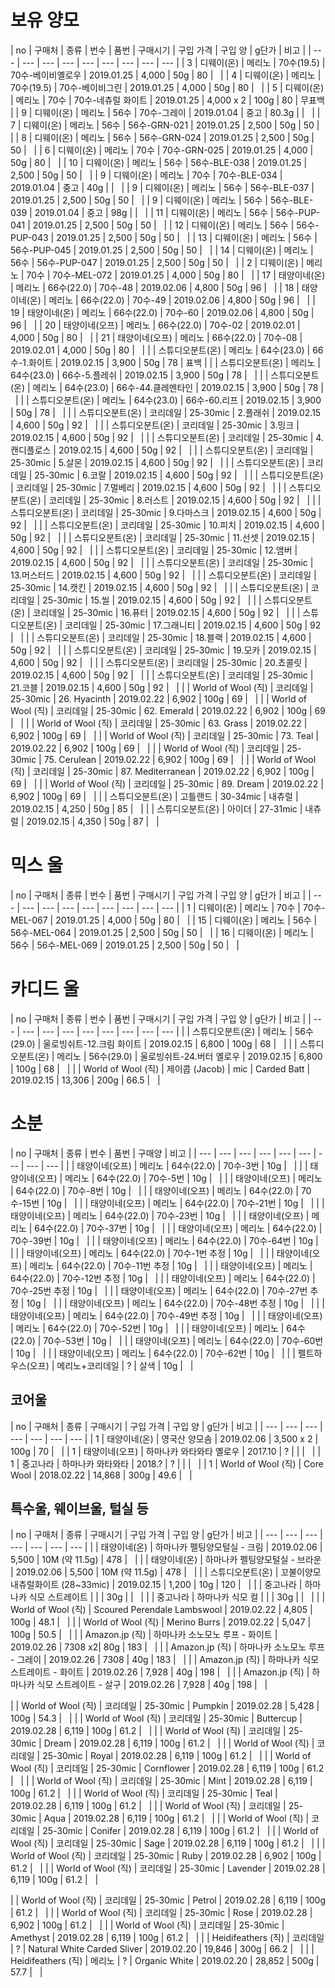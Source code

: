 # 보유 양모

| no | 구매처 | 종류 | 번수 | 품번 | 구매시기 | 구입 가격 | 구입 양 | g단가 | 비고 |
| --- | --- | --- | --- | --- | --- | --- | --- | --- |
| 3 | 디웨이(온) | 메리노 | 70수(19.5) | 70수-베이비옐로우 | 2019.01.25 | 4,000 | 50g | 80 | &nbsp; |
| 4 | 디웨이(온) | 메리노 | 70수(19.5) | 70수-베이비그린 | 2019.01.25 | 4,000 | 50g | 80 | &nbsp; |
| 5 | 디웨이(온) | 메리노 | 70수 | 70수-네츄럴 화이트 | 2019.01.25 | 4,000 x 2 | 100g | 80 | 무표백 |
| 9 | 디웨이(온) | 메리노 | 56수 | 70수-그레이 | 2019.01.04 | 중고 | 80.3g |   | &nbsp; |
| 7 | 디웨이(온) | 메리노 | 56수 | 56수-GRN-021 | 2019.01.25 | 2,500 | 50g | 50 | &nbsp; |
| 8 | 디웨이(온) | 메리노 | 56수 | 56수-GRN-024 | 2019.01.25 | 2,500 | 50g | 50  | &nbsp; |
| 6 | 디웨이(온) | 메리노 | 70수 | 70수-GRN-025 | 2019.01.25 | 4,000 | 50g | 80 | &nbsp; |
| 10 | 디웨이(온) | 메리노 | 56수 | 56수-BLE-038 | 2019.01.25 | 2,500 | 50g | 50  | &nbsp; |
| 9 | 디웨이(온) | 메리노 | 70수 | 70수-BLE-034 | 2019.01.04 | 중고 | 40g |   | &nbsp; |
| 9 | 디웨이(온) | 메리노 | 56수 | 56수-BLE-037 | 2019.01.25 | 2,500 | 50g | 50  | &nbsp; |
| 9 | 디웨이(온) | 메리노 | 56수 | 56수-BLE-039 | 2019.01.04 | 중고 | 98g |   | &nbsp; |
| 11 | 디웨이(온) | 메리노 | 56수 | 56수-PUP-041 | 2019.01.25 | 2,500 | 50g | 50  | &nbsp; |
| 12 | 디웨이(온) | 메리노 | 56수 | 56수-PUP-043 | 2019.01.25 | 2,500 | 50g | 50  | &nbsp; |
| 13 | 디웨이(온) | 메리노 | 56수 | 56수-PUP-045 | 2019.01.25 | 2,500 | 50g | 50  | &nbsp; |
| 14 | 디웨이(온) | 메리노 | 56수 | 56수-PUP-047 | 2019.01.25 | 2,500 | 50g | 50  | &nbsp; |
| 2 | 디웨이(온) | 메리노 | 70수 | 70수-MEL-072 | 2019.01.25 | 4,000 | 50g | 80 | &nbsp; |
| 17 | 태양이네(온) | 메리노 | 66수(22.0) | 70수-48 | 2019.02.06 | 4,800 | 50g | 96  | &nbsp; |
| 18 | 태양이네(온) | 메리노 | 66수(22.0) | 70수-49 | 2019.02.06 | 4,800 | 50g | 96 | &nbsp; |
| 19 | 태양이네(온) | 메리노 | 66수(22.0) | 70수-60 | 2019.02.06 | 4,800 | 50g | 96 |  &nbsp; |
| 20 | 태양이네(오프) | 메리노 | 66수(22.0) | 70수-02 | 2019.02.01 | 4,000 | 50g | 80 |  &nbsp; |
| 21 | 태양이네(오프) | 메리노 | 66수(22.0) | 70수-08 | 2019.02.01 | 4,000 | 50g | 80 | &nbsp; |
|  | 스튜디오분트(온) | 메리노 | 64수(23.0) | 66수-1.화이트 | 2019.02.15 | 3,900 | 50g | 78 | 표백 |
|  | 스튜디오분트(온) | 메리노 | 64수(23.0) | 66수-5.플레쉬 | 2019.02.15 | 3,900 | 50g | 78 | &nbsp; |
|  | 스튜디오분트(온) | 메리노 | 64수(23.0) | 66수-44.클레멘타인 | 2019.02.15 | 3,900 | 50g | 78 | &nbsp; |
|  | 스튜디오분트(온) | 메리노 | 64수(23.0) | 66수-60.리프 | 2019.02.15 | 3,900 | 50g | 78 | &nbsp; |
|  | 스튜디오분트(온) | 코리데일 | 25-30mic | 2.플래쉬 | 2019.02.15 | 4,600 | 50g | 92 | &nbsp; |
|  | 스튜디오분트(온) | 코리데일 | 25-30mic | 3.밍크 | 2019.02.15 | 4,600 | 50g | 92 | &nbsp; |
|  | 스튜디오분트(온) | 코리데일 | 25-30mic | 4.캔디플로스 | 2019.02.15 | 4,600 | 50g | 92 | &nbsp; |
|  | 스튜디오분트(온) | 코리데일 | 25-30mic | 5.살몬 | 2019.02.15 | 4,600 | 50g | 92 | &nbsp; |
|  | 스튜디오분트(온) | 코리데일 | 25-30mic | 6.코랄 | 2019.02.15 | 4,600 | 50g | 92 | &nbsp; |
|  | 스튜디오분트(온) | 코리데일 | 25-30mic | 7.멀베리 | 2019.02.15 | 4,600 | 50g | 92 | &nbsp; |
|  | 스튜디오분트(온) | 코리데일 | 25-30mic | 8.러스트 | 2019.02.15 | 4,600 | 50g | 92 | &nbsp; |
|  | 스튜디오분트(온) | 코리데일 | 25-30mic | 9.다마스크 | 2019.02.15 | 4,600 | 50g | 92 | &nbsp; |
|  | 스튜디오분트(온) | 코리데일 | 25-30mic | 10.피치 | 2019.02.15 | 4,600 | 50g | 92 | &nbsp; |
|  | 스튜디오분트(온) | 코리데일 | 25-30mic | 11.선셋 | 2019.02.15 | 4,600 | 50g | 92 | &nbsp; |
|  | 스튜디오분트(온) | 코리데일 | 25-30mic | 12.앰버 | 2019.02.15 | 4,600 | 50g | 92 | &nbsp; |
|  | 스튜디오분트(온) | 코리데일 | 25-30mic | 13.머스터드 | 2019.02.15 | 4,600 | 50g | 92 | &nbsp; |
|  | 스튜디오분트(온) | 코리데일 | 25-30mic | 14.캣킨 | 2019.02.15 | 4,600 | 50g | 92 | &nbsp; |
|  | 스튜디오분트(온) | 코리데일 | 25-30mic | 15.씰 | 2019.02.15 | 4,600 | 50g | 92 | &nbsp; |
|  | 스튜디오분트(온) | 코리데일 | 25-30mic | 16.퓨터 | 2019.02.15 | 4,600 | 50g | 92 | &nbsp; |
|  | 스튜디오분트(온) | 코리데일 | 25-30mic | 17.그래니티 | 2019.02.15 | 4,600 | 50g | 92 | &nbsp; |
|  | 스튜디오분트(온) | 코리데일 | 25-30mic | 18.블랙 | 2019.02.15 | 4,600 | 50g | 92 | &nbsp; |
|  | 스튜디오분트(온) | 코리데일 | 25-30mic | 19.모카 | 2019.02.15 | 4,600 | 50g | 92 | &nbsp; |
|  | 스튜디오분트(온) | 코리데일 | 25-30mic | 20.쵸콜릿 | 2019.02.15 | 4,600 | 50g | 92 | &nbsp; |
|  | 스튜디오분트(온) | 코리데일 | 25-30mic | 21.코블 | 2019.02.15 | 4,600 | 50g | 92 | &nbsp; |
|  | World of Wool (직) | 코리데일 | 25-30mic | 26. Hyacinth | 2019.02.22 | 6,902 | 100g | 69 | &nbsp; |
|  | World of Wool (직) | 코리데일 | 25-30mic | 62. Emerald | 2019.02.22 | 6,902 | 100g | 69 | &nbsp; |
|  | World of Wool (직) | 코리데일 | 25-30mic | 63. Grass | 2019.02.22 | 6,902 | 100g | 69 | &nbsp; |
|  | World of Wool (직) | 코리데일 | 25-30mic | 73. Teal | 2019.02.22 | 6,902 | 100g | 69 | &nbsp; |
|  | World of Wool (직) | 코리데일 | 25-30mic | 75. Cerulean | 2019.02.22 | 6,902 | 100g | 69 | &nbsp; |
|  | World of Wool (직) | 코리데일 | 25-30mic | 87. Mediterranean | 2019.02.22 | 6,902 | 100g | 69 | &nbsp; |
|  | World of Wool (직) | 코리데일 | 25-30mic | 89. Dream | 2019.02.22 | 6,902 | 100g | 69 | &nbsp; |
|  | 스튜디오분트(온) | 고틀랜드 | 30-34mic  | 내츄럴 | 2019.02.15 | 4,250 | 50g | 85 | &nbsp; |
|  | 스튜디오분트(온) | 아이더 | 27-31mic | 내츄럴 | 2019.02.15 | 4,350 | 50g | 87 | &nbsp; |

# 믹스 울

| no | 구매처 | 종류 | 번수 | 품번 | 구매시기 | 구입 가격 | 구입 양 | g단가 | 비고 |
| --- | --- | --- | --- | --- | --- | --- | --- | --- |
| 1 | 디웨이(온) | 메리노 | 70수 | 70수-MEL-067 | 2019.01.25 | 4,000 | 50g | 80 | &nbsp; |
| 15 | 디웨이(온) | 메리노 | 56수 | 56수-MEL-064 | 2019.01.25 | 2,500 | 50g | 50  | &nbsp; |
| 16 | 디웨이(온) | 메리노 | 56수 | 56수-MEL-069 | 2019.01.25 | 2,500 | 50g | 50  | &nbsp; |



# 카디드 울

| no | 구매처 | 종류 | 번수 | 품번 | 구매시기 | 구입 가격 | 구입 양 | g단가 | 비고 |
| --- | --- | --- | --- | --- | --- | --- | --- | --- |
|  | 스튜디오분트(온) | 메리노 | 56수(29.0) | 울로빙쉬트-12.크림 화이트 | 2019.02.15 | 6,800 | 100g | 68 | &nbsp; |
|  | 스튜디오분트(온) | 메리노 | 56수(29.0) | 울로빙쉬트-24.버터 옐로우 | 2019.02.15 | 6,800 | 100g | 68 | &nbsp; |
|  | World of Wool (직) | 제이콥 (Jacob) | mic | Carded Batt | 2019.02.15 | 13,306 | 200g | 66.5 | &nbsp; |



# 소분

| no | 구매처 | 종류 | 번수 | 품번 | 구매양 | 비고 |
| --- | --- | --- | --- | --- | --- | --- | --- | --- |
|  | 태양이네(오프) | 메리노 | 64수(22.0) | 70수-3번 | 10g | &nbsp; |
|  | 태양이네(오프) | 메리노 | 64수(22.0) | 70수-5번 | 10g | &nbsp; |
|  | 태양이네(오프) | 메리노 | 64수(22.0) | 70수-8번 |  10g | &nbsp; |
|  | 태양이네(오프) | 메리노 | 64수(22.0) | 70수-15번 | 10g | &nbsp; |
|  | 태양이네(오프) | 메리노 | 64수(22.0) | 70수-21번 | 10g | &nbsp; |
|  | 태양이네(오프) | 메리노 | 64수(22.0) | 70수-23번 | 10g | &nbsp; |
|  | 태양이네(오프) | 메리노 | 64수(22.0) | 70수-37번 | 10g | &nbsp; |
|  | 태양이네(오프) | 메리노 | 64수(22.0) | 70수-39번 | 10g | &nbsp; |
|  | 태양이네(오프) | 메리노 | 64수(22.0) | 70수-64번 | 10g | &nbsp; |
|  | 태양이네(오프) | 메리노 | 64수(22.0) | 70수-1번 추정 | 10g | &nbsp; |
|  | 태양이네(오프) | 메리노 | 64수(22.0) | 70수-11번 추정 | 10g | &nbsp; |
|  | 태양이네(오프) | 메리노 | 64수(22.0) | 70수-12번 추정 | 10g | &nbsp; |
|  | 태양이네(오프) | 메리노 | 64수(22.0) | 70수-25번 추정 | 10g | &nbsp; |
|  | 태양이네(오프) | 메리노 | 64수(22.0) | 70수-27번 추정 | 10g | &nbsp; |
|  | 태양이네(오프) | 메리노 | 64수(22.0) | 70수-48번 추정 | 10g | &nbsp; |
|  | 태양이네(오프) | 메리노 | 64수(22.0) | 70수-49번 추정 | 10g | &nbsp; |
|  | 태양이네(오프) | 메리노 | 64수(22.0) | 70수-52번 | 10g | &nbsp; |
|  | 태양이네(오프) | 메리노 | 64수(22.0) | 70수-53번 | 10g | &nbsp; |
|  | 태양이네(오프) | 메리노 | 64수(22.0) | 70수-60번 | 10g | &nbsp; |
|  | 태양이네(오프) | 메리노 | 64수(22.0) | 70수-62번 | 10g | &nbsp; |
|  | 펠트하우스(오프) | 메리노+코리데일 | ? | 살색 | 10g | &nbsp; |


## 코어울

| no | 구매처 | 종류 | 구매시기 | 구입 가격 | 구입 양 | g단가 | 비고 |
| --- | --- |  --- | --- | --- | --- | --- |
| 1 | 태양이네(온) | 영국산 양모솜 | 2019.02.06 | 3,500 x 2 | 100g | 70 | &nbsp; |
| 1 | 태양이네(오프) | 하마나카 와타와타 옐로우 | 2017.10 | ? |  |  | &nbsp; |
| 1 | 중고나라 | 하마나카 와타와타 | 2018.? | ? |  |  | &nbsp; |
| 1 | World of Wool (직) | Core Wool | 2018.02.22 | 14,868 | 300g | 49.6 | &nbsp; |


## 특수울, 웨이브울, 털실 등

| no | 구매처 | 종류 | 구매시기 | 구입 가격 | 구입 양 | g단가 | 비고 |
| --- | --- |  --- | --- | --- | --- | --- |
|  | 태양이네(온) | 하마나카 펠팅양모털실 - 크림 | 2019.02.06 | 5,500 | 10M (약 11.5g) | 478 | &nbsp; |
|  | 태양이네(온) | 하마나카 펠팅양모털실 - 브라운 | 2019.02.06 | 5,500 | 10M (약 11.5g) | 478 | &nbsp; |
|  | 스튜디오분트(온) | 꼬불이양모 내츄럴화이트 (28~33mic) | 2019.02.15 | 1,200 | 10g | 120 | &nbsp; |
|  | 중고나라 | 하마나카 식모 스트레이트  |  |  | 30g |  | &nbsp; |
|  | 중고나라 | 하마나카 식모 컬  |  |  | 30g |  | &nbsp; |
|  |  World of Wool (직) | Scoured Perendale Lambswool | 2019.02.22 | 4,805 | 100g | 48.1 | &nbsp; |
|  |  World of Wool (직) | Merino Burrs | 2019.02.22 | 5,047 | 100g | 50.5 | &nbsp; |
|  |  Amazon.jp (직) | 하마나카 소노모노 루프 - 화이트 | 2019.02.26 | 7308 x2| 80g | 183 | &nbsp; |
|  |  Amazon.jp (직) | 하마나카 소노모노 루프 - 그레이 | 2019.02.26 | 7308 | 40g | 183 | &nbsp; |
|  |  Amazon.jp (직) | 하마나카 식모 스트레이트 - 화이트 | 2019.02.26 | 7,928 | 40g | 198 | &nbsp; |
|  |  Amazon.jp (직) | 하마나카 식모 스트레이트 - 살구 | 2019.02.26 | 7,928 | 40g | 198 | &nbsp; |



|  | World of Wool (직) | 코리데일 | 25-30mic | Pumpkin | 2019.02.28 | 5,428 | 100g | 54.3 | &nbsp; |
|  | World of Wool (직) | 코리데일 | 25-30mic | Buttercup | 2019.02.28 | 6,119 | 100g | 61.2 | &nbsp; |
|  | World of Wool (직) | 코리데일 | 25-30mic | Dream	 | 2019.02.28 | 6,119 | 100g | 61.2 | &nbsp; |
|  | World of Wool (직) | 코리데일 | 25-30mic | Royal	 | 2019.02.28 | 6,119 | 100g | 61.2 | &nbsp; |
|  | World of Wool (직) | 코리데일 | 25-30mic | Cornflower	 | 2019.02.28 | 6,119 | 100g | 61.2 | &nbsp; |
|  | World of Wool (직) | 코리데일 | 25-30mic | Mint	 | 2019.02.28 | 6,119 | 100g | 61.2 | &nbsp; |
|  | World of Wool (직) | 코리데일 | 25-30mic | Teal	 | 2019.02.28 | 6,119 | 100g | 61.2 | &nbsp; |
|  | World of Wool (직) | 코리데일 | 25-30mic | Aqua	 | 2019.02.28 | 6,119 | 100g | 61.2 | &nbsp; |
|  | World of Wool (직) | 코리데일 | 25-30mic | Conifer	 | 2019.02.28 | 6,119 | 100g | 61.2 | &nbsp; |
|  | World of Wool (직) | 코리데일 | 25-30mic | Sage	 | 2019.02.28 | 6,119 | 100g | 61.2 | &nbsp; |
|  | World of Wool (직) | 코리데일 | 25-30mic | Ruby	 | 2019.02.28 | 6,902 | 100g | 61.2 | &nbsp; |
|  | World of Wool (직) | 코리데일 | 25-30mic | Lavender	 | 2019.02.28 | 6,119 | 100g | 61.2 | &nbsp; |

|  | World of Wool (직) | 코리데일 | 25-30mic | Petrol	 | 2019.02.28 | 6,119 | 100g | 61.2 | &nbsp; |
|  | World of Wool (직) | 코리데일 | 25-30mic | Rose	 | 2019.02.28 | 6,902 | 100g | 61.2 | &nbsp; |
|  | World of Wool (직) | 코리데일 | 25-30mic | Amethyst	 | 2019.02.28 | 6,119 | 100g | 61.2 | &nbsp; |
|  | Heidifeathers (직) | 코리데일 | ? | Natural White Carded Sliver | 2019.02.20 | 19,846 | 300g | 66.2 | &nbsp; |
|  | Heidifeathers (직) | 메리노 | ? | Organic White | 2019.02.20 | 28,852 | 500g | 57.7 | &nbsp; |
